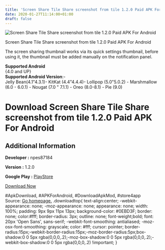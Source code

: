 ```yaml
---
title: 'Screen Share Tile Share screenshot from tile 1.2.0 Paid APK For Android'
date: 2020-01-27T11:14:00+01:00
draft: false
---
```


![Screen Share Tile Share screenshot from tile 1.2.0 Paid APK For Android](https://i1.wp.com/apkhome.net/wp-content/uploads/2020/01/Screen-Share-Tile-Share-screenshot-from-tile-1.2.0-Paid.png "Screen Share Tile Share screenshot from tile 1.2.0 Paid APK For Android")

  

Screen Share Tile Share screenshot from tile 1.2.0 Paid APK For Android

The screen sharing thumbnail works via its quick settings thumbnail, before using it, the thumbnail must be added manually on the notification panel.

**Supported Android**  
{4.0 and UP}  
**Supported Android Version**:-  
Jelly Bean(4.1"4.3.1)- KitKat (4.4"4.4.4)- Lollipop (5.0"5.0.2) - Marshmallow (6.0 - 6.0.1) - Nougat (7.0 " 7.1.1) - Oreo (8.0-8.1) - Pie (9.0)

Download Screen Share Tile Share screenshot from tile 1.2.0 Paid APK For Android
================================================================================

Additional Information
----------------------

**Developer :** npes87184

**Version :** 1.2.0

**Google Play :** [PlayStore](https://play.google.com/store/apps/details?id=com.npes87184.screenshottile)

  

[Download Now](https://store4app.co/post/screen-share-tile-share-screenshot-from-tile-1-2-0-paid-apk-for-android_1580114093)

  
#ApkDownload, #APKForAndroid, #DownloadApkMod, #store4app  
Source: [Go homepage.](https://store4app.co/post/screen-share-tile-share-screenshot-from-tile-1-2-0-paid-apk-for-android_1580114093) .downloadtop{ text-align:center; -webkit-appearance: none; -moz-appearance: none; appearance: none; width: 100%; padding: 9px 9px 11px 13px; background-color: #0EBD3F; border: none; color:#fff; border-radius: 3px; outline: none; font-weight;bold; font: 20px 'Open Sans', sans-serif; -webkit-font-smoothing: antialiased; -moz-osx-font-smoothing: grayscale; color: #fff; cursor: pointer; border-radius:15px;-webkit-border-radius:15px;-moz-border-radius:5px;box-shadow:0 0 5px rgba(0,0,0,.2);-moz-box-shadow:0 0 5px rgba(0,0,0,.2);-webkit-box-shadow:0 0 5px rgba(0,0,0,.2) !important; }